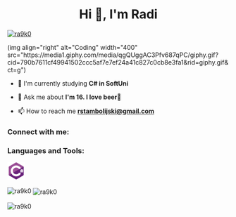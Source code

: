 <h1 align="center">Hi 👋, I'm Radi</h1>
<p align="left"> <a href="https://github.com/ryo-ma/github-profile-trophy"><img src="https://github-profile-trophy.vercel.app/?username=ra9k0" alt="ra9k0" /></a> </p>
(img align="right" alt="Coding" width="400" src="https://media1.giphy.com/media/qgQUggAC3Pfv687qPC/giphy.gif?cid=790b7611cf49941502ccc5af7e7ef24a41c827c0cb8e3fa1&rid=giphy.gif&ct=g")

- 🌱 I'm currently studying **C# in SoftUni**

- 💬 Ask me about **I'm 16. I love beer🍺**

- 📫 How to reach me **rstambolijski@gmail.com**

<h3 align="left">Connect with me:</h3>
<p align="left">
</p>

<h3 align="left">Languages and Tools:</h3>
<p align="left"> <a href="https://www.w3schools.com/cs/" target="_blank" rel="noreferrer"> <img src="https://raw.githubusercontent.com/devicons/devicon/master/icons/csharp/csharp-original.svg" alt="csharp" width="40" height="40"/> </a> </p>

<p><img align="left" src="https://github-readme-stats.vercel.app/api/top-langs?username=ra9k0&show_icons=true&locale=en&layout=compact" alt="ra9k0" /></p>

<p>&nbsp;<img align="center" src="https://github-readme-stats.vercel.app/api?username=ra9k0&show_icons=true&locale=en" alt="ra9k0" /></p>

<p><img align="center" src="https://github-readme-streak-stats.herokuapp.com/?user=ra9k0&" alt="ra9k0" /></p>

